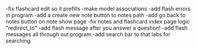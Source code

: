 -fix flashcard edit so it prefills
-make model associations
-add flash errors in program
-add a create new note button to notes path
-add go back to notes button on note show page
-fix notes and flashcard index page logic "redirect_to"
-add flash message after you answer a question!
-add flash messages all through out program
-add search bar to that labs for searching 
